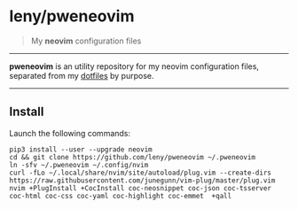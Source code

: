 # leny/pweneovim

> My **neovim** configuration files

* * *

**pweneovim** is an utility repository for my neovim configuration files, separated from my [dotfiles](https://github.com/leny/pwendok) by purpose.

* * *

## Install

Launch the following commands:

    pip3 install --user --upgrade neovim
	cd && git clone https://github.com/leny/pweneovim ~/.pweneovim
	ln -sfv ~/.pweneovim ~/.config/nvim
	curl -fLo ~/.local/share/nvim/site/autoload/plug.vim --create-dirs https://raw.githubusercontent.com/junegunn/vim-plug/master/plug.vim
	nvim +PlugInstall +CocInstall coc-neosnippet coc-json coc-tsserver coc-html coc-css coc-yaml coc-highlight coc-emmet  +qall
